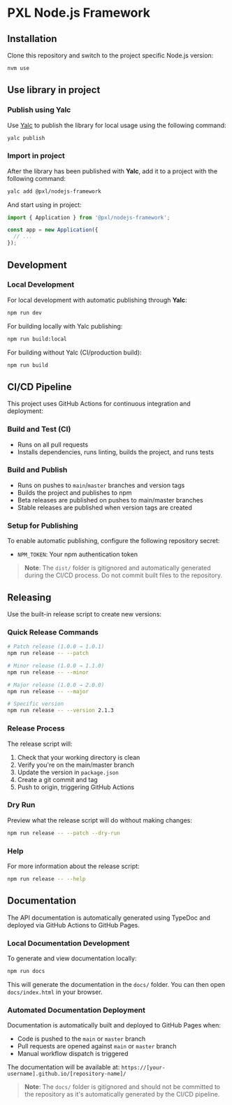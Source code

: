 # PXL Node.js Framework

## Installation

Clone this repository and switch to the project specific Node.js version:

```sh
nvm use
```

## Use library in project

### Publish using Yalc

Use [Yalc](https://github.com/wclr/yalc) to publish the library for local usage using the following command:

```sh
yalc publish
```

### Import in project

After the library has been published with **Yalc**, add it to a project with the following command:

```sh
yalc add @pxl/nodejs-framework
```

And start using in project:

```ts
import { Application } from '@pxl/nodejs-framework';

const app = new Application({
  // ...
});
```

## Development

### Local Development

For local development with automatic publishing through **Yalc**:

```sh
npm run dev
```

For building locally with Yalc publishing:

```sh
npm run build:local
```

For building without Yalc (CI/production build):

```sh
npm run build
```

## CI/CD Pipeline

This project uses GitHub Actions for continuous integration and deployment:

### Build and Test (CI)

- Runs on all pull requests
- Installs dependencies, runs linting, builds the project, and runs tests

### Build and Publish

- Runs on pushes to `main`/`master` branches and version tags
- Builds the project and publishes to npm
- Beta releases are published on pushes to main/master branches
- Stable releases are published when version tags are created

### Setup for Publishing

To enable automatic publishing, configure the following repository secret:

- `NPM_TOKEN`: Your npm authentication token

> **Note**: The `dist/` folder is gitignored and automatically generated during the CI/CD process. Do not commit built files to the repository.

## Releasing

Use the built-in release script to create new versions:

### Quick Release Commands

```sh
# Patch release (1.0.0 → 1.0.1)
npm run release -- --patch

# Minor release (1.0.0 → 1.1.0)
npm run release -- --minor

# Major release (1.0.0 → 2.0.0)
npm run release -- --major

# Specific version
npm run release -- --version 2.1.3
```

### Release Process

The release script will:

1. Check that your working directory is clean
2. Verify you're on the main/master branch
3. Update the version in `package.json`
4. Create a git commit and tag
5. Push to origin, triggering GitHub Actions

### Dry Run

Preview what the release script will do without making changes:

```sh
npm run release -- --patch --dry-run
```

### Help

For more information about the release script:

```sh
npm run release -- --help
```

## Documentation

The API documentation is automatically generated using TypeDoc and deployed via GitHub Actions to GitHub Pages.

### Local Documentation Development

To generate and view documentation locally:

```sh
npm run docs
```

This will generate the documentation in the `docs/` folder. You can then open `docs/index.html` in your browser.

### Automated Documentation Deployment

Documentation is automatically built and deployed to GitHub Pages when:

- Code is pushed to the `main` or `master` branch
- Pull requests are opened against `main` or `master` branch
- Manual workflow dispatch is triggered

The documentation will be available at: `https://[your-username].github.io/[repository-name]/`

> **Note**: The `docs/` folder is gitignored and should not be committed to the repository as it's automatically generated by the CI/CD pipeline.
